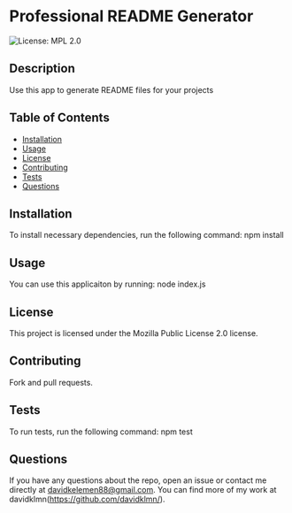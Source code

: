 # Professional README Generator
![License: MPL 2.0](https://img.shields.io/badge/License-MPL_2.0-brightgreen.svg)
## Description
Use this app to generate README files for your projects
## Table of Contents 
* [Installation](#installation)
* [Usage](#usage)
* [License](#license)
* [Contributing](#contributing-here-is-a-header)
* [Tests](#tests)
* [Questions](#questions)
## Installation
To install necessary dependencies, run the following command:
npm install
## Usage
You can use this applicaiton by running:
node index.js
## License
This project is licensed under the Mozilla Public License 2.0 license.
## Contributing
Fork and pull requests.
## Tests
To run tests, run the following command:
npm test
## Questions
If you have any questions about the repo, open an issue or contact me directly at davidkelemen88@gmail.com. You can find more of my work at davidklmn(https://github.com/davidklmn/).